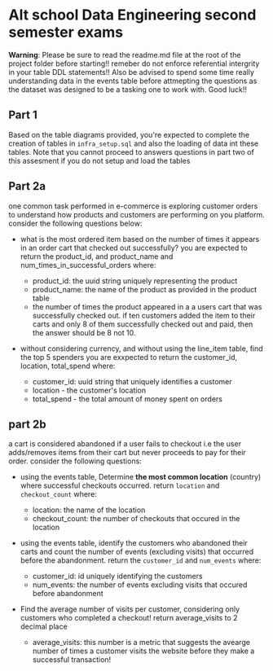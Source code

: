 # Alt school Data Engineering second semester exams

**Warning**: Please be sure to read the readme.md file at the root of the project folder before starting!! remeber do not enforce referential intergrity in your table DDL statements!! Also be advised to spend some time really understanding data in the events table before attmepting the questions as the dataset was designed to be a tasking one to work with. Good luck!!

## Part 1

Based on the table diagrams provided, you're expected to complete the creation of tables in `infra_setup.sql` and also the loading of data int these tables. Note that you cannot proceed to answers questions in part two of this assesment if you do not setup and load the tables

## Part 2a

one common task performed in e-commerce is exploring customer orders to understand how products and customers are performing on you platform. 
consider the following questions below:

- what is the most ordered item based on the number of times it appears in an order cart that checked out successfully?
  you are expected to return the product_id, and product_name and num_times_in_successful_orders where:

  - product_id: the uuid string uniquely representing the product
  - product_name: the name of the product as provided in the product table
  - the number of times the product appeared in a a users cart that was successfully checked out. if ten customers added the item to their carts and only 8 of them successfully checked out and paid, then the answer should be 8 not 10.

- without considering currency, and without using the line_item table, find the top 5 spenders
  you are exxpected to return the customer_id, location, total_spend where:

  - customer_id: uuid string that uniquely identifies a customer
  - location - the customer's location
  - total_spend - the total amount of money spent on orders


## part 2b

a cart is considered abandoned if a user fails to checkout i.e the user adds/removes items from their cart but never proceeds to pay for their order. consider the following questions:

- using the events table, Determine **the most common location** (country) where successful checkouts occurred. return `location` and `checkout_count` where:
    - location: the name of the location
    - checkout_count: the number of checkouts that occured in the location

- using the events table, identify the customers who abandoned their carts and count the number of events (excluding visits) that occurred before the abandonment. return the `customer_id` and `num_events` where:

    - customer_id: id uniquely identifying the customers
    - num_events: the number of events excluding visits that occured before abandonment

- Find the average number of visits per customer, considering only customers who completed a checkout! return average_visits to 2 decimal place

    - average_visits: this number is a metric that suggests the avearge number of times a customer visits the website before they make a successful transaction!


